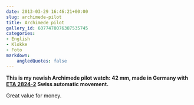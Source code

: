 ```yaml
---
date: 2013-03-29 16:46:21+00:00
slug: archimede-pilot
title: Archimede pilot
gallery_id: 6077470076387535745
categories:
- English
- Klokke
- Foto
markdown:
    angledQuotes: false
---
```


**This is my newish Archimede pilot watch: 42 mm, made in Germany with [ETA 2824-2](http://en.wikipedia.org/wiki/ETA_SA#ETA_2824-2) Swiss automatic movement.**

Great value for money.

<!--more-->
